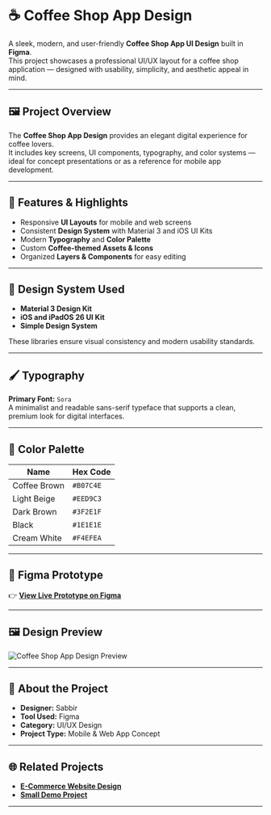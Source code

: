 # ☕ Coffee Shop App Design

A sleek, modern, and user-friendly **Coffee Shop App UI Design** built in **Figma**.  
This project showcases a professional UI/UX layout for a coffee shop application — designed with usability, simplicity, and aesthetic appeal in mind.

---

## 🖼️ Project Overview

The **Coffee Shop App Design** provides an elegant digital experience for coffee lovers.  
It includes key screens, UI components, typography, and color systems — ideal for concept presentations or as a reference for mobile app development.

---

## 🎨 Features & Highlights

- Responsive **UI Layouts** for mobile and web screens  
- Consistent **Design System** with Material 3 and iOS UI Kits  
- Modern **Typography** and **Color Palette**  
- Custom **Coffee-themed Assets & Icons**  
- Organized **Layers & Components** for easy editing  

---

## 🧩 Design System Used

- **Material 3 Design Kit**  
- **iOS and iPadOS 26 UI Kit**  
- **Simple Design System**

These libraries ensure visual consistency and modern usability standards.

---

## 🖌️ Typography

**Primary Font:** `Sora`  
A minimalist and readable sans-serif typeface that supports a clean, premium look for digital interfaces.

---

## 🎨 Color Palette

| Name | Hex Code |
|------|-----------|
| Coffee Brown | `#B07C4E` |
| Light Beige | `#EED9C3` |
| Dark Brown | `#3F2E1F` |
| Black | `#1E1E1E` |
| Cream White | `#F4EFEA` |

---

## 🔗 Figma Prototype

👉 [**View Live Prototype on Figma**](https://www.figma.com/proto/pgQcSUm8ofu38Ouf141Qd8/Coffee-Shop-App-Design?node-id=0-1&t=530MYWscqLHhWxZx-1)

---

## 🖼️ Design Preview

![Coffee Shop App Design Preview](ece8c57d-c287-4c4d-b11b-605478ce4333.png)

---

## 🧠 About the Project

- **Designer:** Sabbir  
- **Tool Used:** Figma  
- **Category:** UI/UX Design  
- **Project Type:** Mobile & Web App Concept  

---

## 🌐 Related Projects

- [**E-Commerce Website Design**](https://www.figma.com/proto/khn8ruUup0u37p0w2RPfQO/Sabbir.E-Commerce-Website?node-id=1-3&t=JLlvCvPt3Tvb6Pap-1)  
- [**Small Demo Project**](https://www.figma.com/proto/Ocyzal2EfJP18NZbklHYMq/Small-Demo-project?node-id=0-1&t=CiJ6MuJCW1Nte6qt-1)

---





